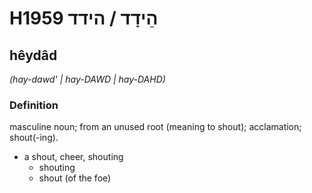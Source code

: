 # H1959 הֵידָד / הידד

## hêydâd

_(hay-dawd' | hay-DAWD | hay-DAHD)_

### Definition

masculine noun; from an unused root (meaning to shout); acclamation; shout(-ing).

- a shout, cheer, shouting
    - shouting
    - shout (of the foe)
